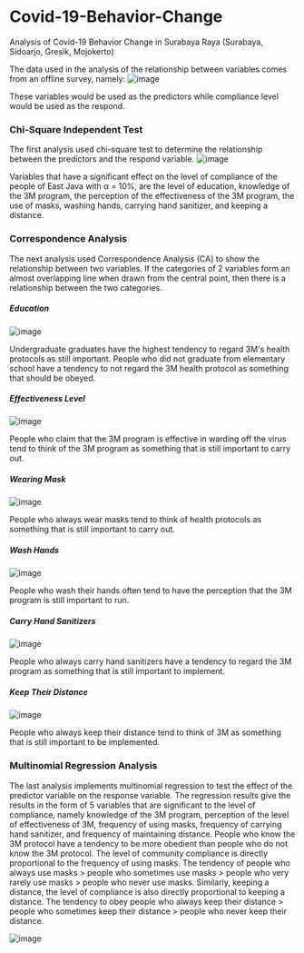 # Covid-19-Behavior-Change
Analysis of Covid-19 Behavior Change in Surabaya Raya (Surabaya, Sidoarjo, Gresik, Mojokerto)

The data used in the analysis of the relationship between variables comes from an offline survey, namely:
![image](https://user-images.githubusercontent.com/48485276/198920314-58dde7df-3669-4966-b9df-3b280a26dfdf.png)

These variables would be used as the predictors while compliance level would be used as the respond.

### Chi-Square Independent Test
The first analysis used chi-square test to determine the relationship between the predictors and the respond variable.
![image](https://user-images.githubusercontent.com/48485276/198920574-227f9f6e-e454-467c-9b10-8fccf7de70af.png)

Variables that have a significant effect on the level of compliance of the people of East Java with α = 10%, are the level of education, knowledge of the 3M program, the perception of the effectiveness of the 3M program, the use of masks, washing hands, carrying hand sanitizer, and keeping a distance.

### Correspondence Analysis
The next analysis used Correspondence Analysis (CA) to show the relationship between two variables. If the categories of 2 variables form an almost overlapping line when drawn from the central point, then there is a relationship between the two categories.
##### Education
![image](https://user-images.githubusercontent.com/48485276/198920798-1553a715-4aa6-453c-8c01-3a91e2d9893b.png)

Undergraduate graduates have the highest tendency to regard 3M's health protocols as still important. People who did not graduate from elementary school have a tendency to not regard the 3M health protocol as something that should be obeyed.
##### Effectiveness Level
![image](https://user-images.githubusercontent.com/48485276/198920836-ddd62afa-8bb3-41d9-b643-4471c276b089.png)

People who claim that the 3M program is effective in warding off the virus tend to think of the 3M program as something that is still important to carry out.
##### Wearing Mask
![image](https://user-images.githubusercontent.com/48485276/198920859-d2b53ed6-716b-4cbe-9621-681f87168f3e.png)

People who always wear masks tend to think of health protocols as something that is still important to carry out.
##### Wash Hands
![image](https://user-images.githubusercontent.com/48485276/198920903-eaac1e1f-8342-4124-bd32-4c982f3c74a1.png)

People who wash their hands often tend to have the perception that the 3M program is still important to run.
##### Carry Hand Sanitizers
![image](https://user-images.githubusercontent.com/48485276/198920935-60de1429-72cb-4e06-890e-ee49d23bb8c3.png)

People who always carry hand sanitizers have a tendency to regard the 3M program as something that is still important to implement.
##### Keep Their Distance
![image](https://user-images.githubusercontent.com/48485276/198920976-40eb39f5-57dc-4b53-a6d2-cd7532eb31ab.png)

People who always keep their distance tend to think of 3M as something that is still important to be implemented.


### Multinomial Regression Analysis
The last analysis implements multinomial regression to test the effect of the predictor variable on the response variable. The regression results give the results in the form of 5 variables that are significant to the level of compliance, namely knowledge of the 3M program, perception of the level of effectiveness of 3M, frequency of using masks, frequency of carrying hand sanitizer, and frequency of maintaining distance. People who know the 3M protocol have a tendency to be more obedient than people who do not know the 3M protocol. The level of community compliance is directly proportional to the frequency of using masks. The tendency of people who always use masks > people who sometimes use masks > people who very rarely use masks > people who never use masks. Similarly, keeping a distance, the level of compliance is also directly proportional to keeping a distance. The tendency to obey people who always keep their distance > people who sometimes keep their distance > people who never keep their distance.

![image](https://user-images.githubusercontent.com/48485276/198921032-64e72894-8b5e-4a6a-b036-7371f304b6b9.png)
